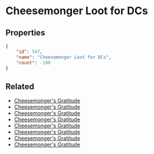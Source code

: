 # Cheesemonger Loot for DCs

<no description available>

## Properties

```json
{
    "id": 547,
    "name": "Cheesemonger Loot for DCs",
    "count": -100
}
```

## Related

- [Cheesemonger's Gratitude](../items/17110-cheesemonger-s-gratitude.md)
- [Cheesemonger's Gratitude](../items/17111-cheesemonger-s-gratitude.md)
- [Cheesemonger's Gratitude](../items/17112-cheesemonger-s-gratitude.md)
- [Cheesemonger's Gratitude](../items/17113-cheesemonger-s-gratitude.md)
- [Cheesemonger's Gratitude](../items/17114-cheesemonger-s-gratitude.md)
- [Cheesemonger's Gratitude](../items/17115-cheesemonger-s-gratitude.md)
- [Cheesemonger's Gratitude](../items/17116-cheesemonger-s-gratitude.md)
- [Cheesemonger's Gratitude](../items/17117-cheesemonger-s-gratitude.md)

